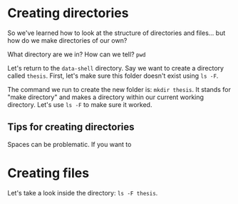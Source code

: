 # Creating directories
So we've learned how to look at the structure of directories and files... but how do we make directories of our own?

What directory are we in? How can we tell? `pwd`

Let's return to the `data-shell` directory. Say we want to create a directory called `thesis`. First, let's make sure this folder doesn't exist using `ls -F`.

The command we run to create the new folder is: `mkdir thesis`. It stands for "make directory" and makes a directory within our current working directory. Let's use `ls -F` to make sure it worked.

## Tips for creating directories
Spaces can be problematic. If you want to 

# Creating files
Let's take a look inside the directory: `ls -F thesis`.

